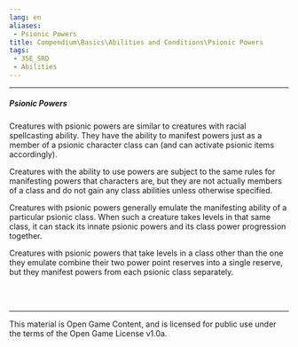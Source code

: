 ```yaml
---
lang: en
aliases:
 - Psionic Powers
title: Compendium\Basics\Abilities and Conditions\Psionic Powers
tags: 
 - 35E_SRD
 - Abilities
---
```


---
##### Psionic Powers

Creatures with psionic powers are similar to creatures with racial spellcasting ability. They have the ability to manifest powers just as a member of a psionic character class can (and can activate psionic items accordingly).  

Creatures with the ability to use powers are subject to the same rules for manifesting powers that characters are, but they are not actually members of a class and do not gain any class abilities unless otherwise specified.

Creatures with psionic powers generally emulate the manifesting ability of a particular psionic class. When such a creature takes levels in that same class, it can stack its innate psionic powers and its class power progression together.

Creatures with psionic powers that take levels in a class other than the one they emulate combine their two power point reserves into a single reserve, but they manifest powers from each psionic class separately.


<br><br>



---



This material is Open Game Content, and is licensed for public use under the terms of the Open Game License v1.0a.

